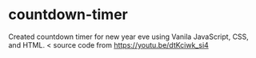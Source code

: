 # countdown-timer
Created countdown timer for new year eve using Vanila JavaScript, CSS, and HTML. <
source code from https://youtu.be/dtKciwk_si4
